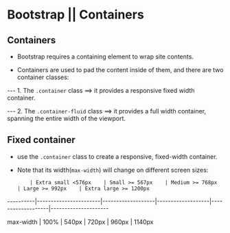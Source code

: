 # Bootstrap || Containers

## Containers

* Bootstrap requires a containing element to wrap site contents.

* Containers are used to pad the content inside of them, and there are two container classes:

--- 1. The ```.container``` class ==> it provides a responsive fixed width container.

--- 2. The ```.container-fluid``` class ==> it provides a full width container, spanning the entire width of the viewport.

## Fixed container

* use the ```.container``` class to create a responsive, fixed-width container.

* Note that its width(```max-width```) will change on different screen sizes:


          | Extra small <576px    | Small >= 567px    | Medium >= 768px   | Large >= 992px    | Extra large >= 1200px
----------|-----------------------|-------------------|-------------------|-------------------|---------------------

max-width |     100%              |     540px         |     720px         |     960px         |     1140px

